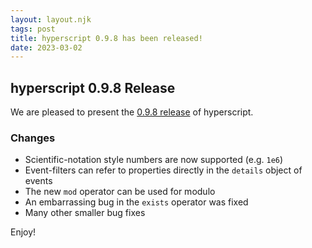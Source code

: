 ```yaml
---
layout: layout.njk
tags: post
title: hyperscript 0.9.8 has been released!
date: 2023-03-02
---
```


## hyperscript 0.9.8 Release

We are pleased to present the [0.9.8 release](https://unpkg.com/browse/hyperscript.org@0.9.8/) of hyperscript.

### Changes

* Scientific-notation style numbers are now supported (e.g. `1e6`)
* Event-filters can refer to properties directly in the `details` object of events
* The new `mod` operator can be used for modulo
* An embarrassing bug in the `exists` operator was fixed
* Many other smaller bug fixes

Enjoy!
